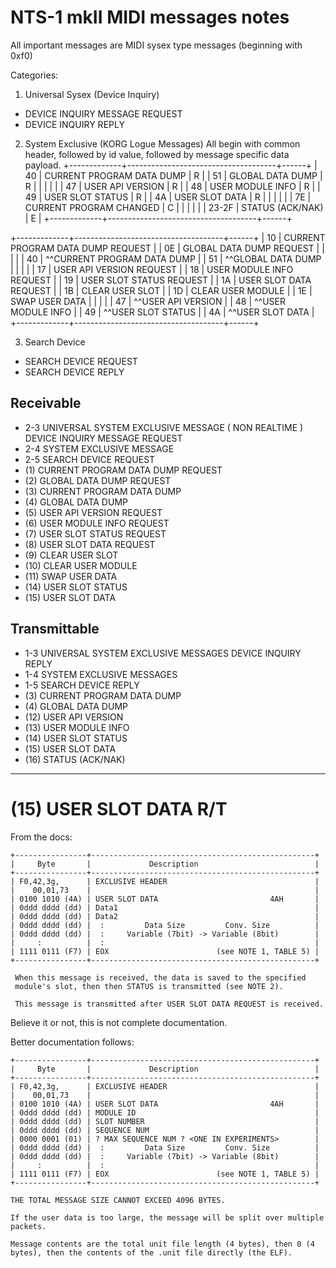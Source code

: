 # NTS-1 mkII MIDI messages notes

All important messages are MIDI sysex type messages (beginning with 0xf0)

Categories:
1. Universal Sysex (Device Inquiry)
- DEVICE INQUIRY MESSAGE REQUEST
- DEVICE INQUIRY REPLY

2. System Exclusive (KORG Logue Messages)
All begin with common header, followed by id value, followed by message specific data payload.
+-------------+-------------------------------------+------+
|     40      | CURRENT PROGRAM DATA DUMP           | R    |
|     51      | GLOBAL DATA DUMP                    | R    |
|             |                                     |      |
|     47      | USER API VERSION                    | R    |
|     48      | USER MODULE INFO                    | R    |
|     49      | USER SLOT STATUS                    | R    |
|     4A      | USER SLOT DATA                      | R    |
|             |                                     |      |
|     7E      | CURRENT PROGRAM CHANGED             | C    |
|             |                                     |      |
|    23-2F    | STATUS (ACK/NAK)                    | E    |
+-------------+-------------------------------------+------+

+-------------+-------------------------------------+------+
|     10      | CURRENT PROGRAM DATA DUMP REQUEST          |
|     0E      | GLOBAL DATA DUMP REQUEST                   |
|             |                                            |
|     40      | ^^CURRENT PROGRAM DATA DUMP                |
|     51      | ^^GLOBAL DATA DUMP                         |
|             |                                            |
|     17      | USER API VERSION REQUEST                   |
|     18      | USER MODULE INFO REQUEST                   |
|     19      | USER SLOT STATUS REQUEST                   |
|     1A      | USER SLOT DATA REQUEST                     |
|     1B      | CLEAR USER SLOT                            |
|     1D      | CLEAR USER MODULE                          |
|     1E      | SWAP USER DATA                             |
|             |                                            |
|     47      | ^^USER API VERSION                         |
|     48      | ^^USER MODULE INFO                         |
|     49      | ^^USER SLOT STATUS                         |
|     4A      | ^^USER SLOT DATA                           |
+-------------+-------------------------------------+------+

3. Search Device
- SEARCH DEVICE REQUEST
- SEARCH DEVICE REPLY

## Receivable
* 2-3 UNIVERSAL SYSTEM EXCLUSIVE MESSAGE ( NON REALTIME ) DEVICE INQUIRY MESSAGE REQUEST
* 2-4 SYSTEM EXCLUSIVE MESSAGE
* 2-5 SEARCH DEVICE REQUEST
* (1) CURRENT PROGRAM DATA DUMP REQUEST
* (2) GLOBAL DATA DUMP REQUEST
* (3) CURRENT PROGRAM DATA DUMP
* (4) GLOBAL DATA DUMP
* (5) USER API VERSION REQUEST
* (6) USER MODULE INFO REQUEST
* (7) USER SLOT STATUS REQUEST
* (8) USER SLOT DATA REQUEST
* (9) CLEAR USER SLOT
* (10) CLEAR USER MODULE
* (11) SWAP USER DATA
* (14) USER SLOT STATUS
* (15) USER SLOT DATA

## Transmittable
* 1-3 UNIVERSAL SYSTEM EXCLUSIVE MESSAGES DEVICE INQUIRY REPLY
* 1-4 SYSTEM EXCLUSIVE MESSAGES
* 1-5 SEARCH DEVICE REPLY
* (3) CURRENT PROGRAM DATA DUMP
* (4) GLOBAL DATA DUMP
* (12) USER API VERSION
* (13) USER MODULE INFO
* (14) USER SLOT STATUS
* (15) USER SLOT DATA
* (16) STATUS (ACK/NAK)


---

# (15) USER SLOT DATA                                              R/T
From the docs:
```
+----------------+--------------------------------------------------+
|     Byte       |             Description                          |
+----------------+--------------------------------------------------+
| F0,42,3g,      | EXCLUSIVE HEADER                                 |
|    00,01,73    |                                                  |
| 0100 1010 (4A) | USER SLOT DATA                         4AH       |
| 0ddd dddd (dd) | Data1                                            |
| 0ddd dddd (dd) | Data2                                            |
| 0ddd dddd (dd) |  :         Data Size         Conv. Size          |
| 0ddd dddd (dd) |  :     Variable (7bit) -> Variable (8bit)        |
|     :          |  :                                               |
| 1111 0111 (F7) | EOX                        (see NOTE 1, TABLE 5) |
+----------------+--------------------------------------------------+

 When this message is received, the data is saved to the specified
 module's slot, then then STATUS is transmitted (see NOTE 2).

 This message is transmitted after USER SLOT DATA REQUEST is received.
```

Believe it or not, this is not complete documentation.

Better documentation follows:
```
+----------------+--------------------------------------------------+
|     Byte       |             Description                          |
+----------------+--------------------------------------------------+
| F0,42,3g,      | EXCLUSIVE HEADER                                 |
|    00,01,73    |                                                  |
| 0100 1010 (4A) | USER SLOT DATA                         4AH       |
| 0ddd dddd (dd) | MODULE ID                                        |
| 0ddd dddd (dd) | SLOT NUMBER                                      |
| 0ddd dddd (dd) | SEQUENCE NUM                                     |
| 0000 0001 (01) | ? MAX SEQUENCE NUM ? <ONE IN EXPERIMENTS>        |
| 0ddd dddd (dd) |  :         Data Size         Conv. Size          |
| 0ddd dddd (dd) |  :     Variable (7bit) -> Variable (8bit)        |
|     :          |  :                                               |
| 1111 0111 (F7) | EOX                        (see NOTE 1, TABLE 5) |
+----------------+--------------------------------------------------+

THE TOTAL MESSAGE SIZE CANNOT EXCEED 4096 BYTES.

If the user data is too large, the message will be split over multiple packets.

Message contents are the total unit file length (4 bytes), then 0 (4 bytes), then the contents of the .unit file directly (the ELF).
```
